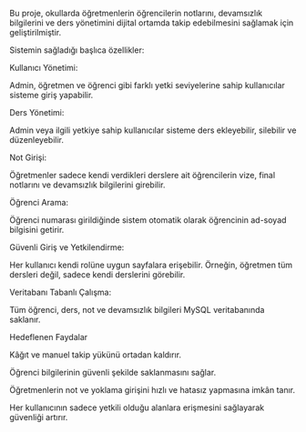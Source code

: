 Bu proje, okullarda öğretmenlerin öğrencilerin notlarını, devamsızlık bilgilerini ve ders yönetimini dijital ortamda takip edebilmesini sağlamak için geliştirilmiştir.

Sistemin sağladığı başlıca özellikler:

Kullanıcı Yönetimi:

Admin, öğretmen ve öğrenci gibi farklı yetki seviyelerine sahip kullanıcılar sisteme giriş yapabilir.

Ders Yönetimi:

Admin veya ilgili yetkiye sahip kullanıcılar sisteme ders ekleyebilir, silebilir ve düzenleyebilir.

Not Girişi:

Öğretmenler sadece kendi verdikleri derslere ait öğrencilerin vize, final notlarını ve devamsızlık bilgilerini girebilir.

Öğrenci Arama:

Öğrenci numarası girildiğinde sistem otomatik olarak öğrencinin ad-soyad bilgisini getirir.

Güvenli Giriş ve Yetkilendirme:

Her kullanıcı kendi rolüne uygun sayfalara erişebilir. Örneğin, öğretmen tüm dersleri değil, sadece kendi derslerini görebilir.

Veritabanı Tabanlı Çalışma:

Tüm öğrenci, ders, not ve devamsızlık bilgileri MySQL veritabanında saklanır.


Hedeflenen Faydalar

Kâğıt ve manuel takip yükünü ortadan kaldırır.

Öğrenci bilgilerinin güvenli şekilde saklanmasını sağlar.

Öğretmenlerin not ve yoklama girişini hızlı ve hatasız yapmasına imkân tanır.

Her kullanıcının sadece yetkili olduğu alanlara erişmesini sağlayarak güvenliği artırır.
